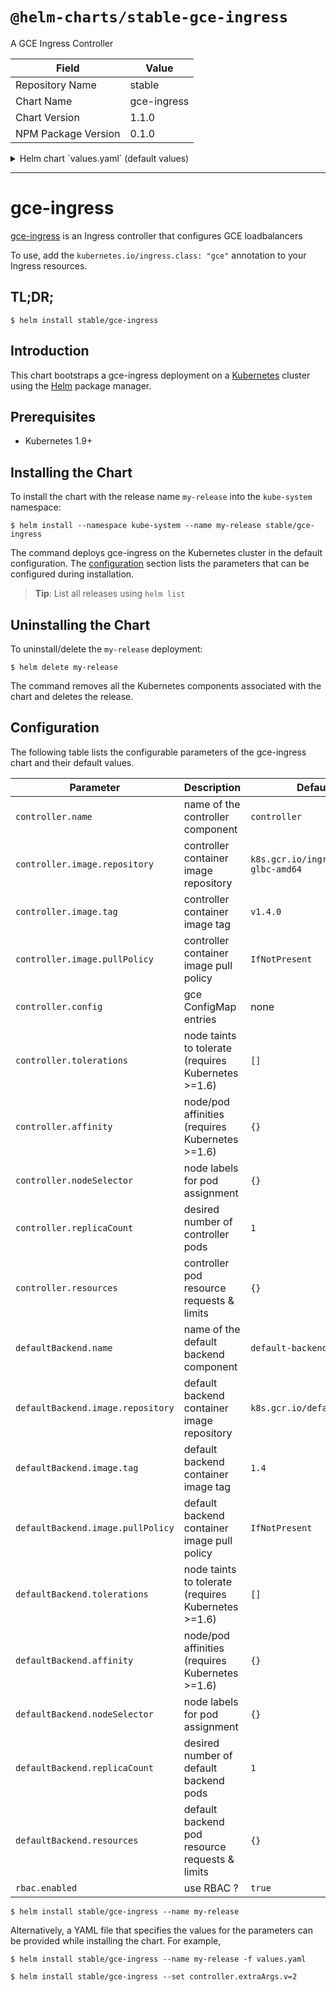 # `@helm-charts/stable-gce-ingress`

A GCE Ingress Controller

| Field               | Value       |
| ------------------- | ----------- |
| Repository Name     | stable      |
| Chart Name          | gce-ingress |
| Chart Version       | 1.1.0       |
| NPM Package Version | 0.1.0       |

<details>

<summary>Helm chart `values.yaml` (default values)</summary>

```yaml
# Default values for gce-ingress.
# This is a YAML-formatted file.
# Declare variables to be passed into your templates.

nameOverride: ''
fullnameOverride: ''

rbac:
  # Specifies whether RBAC resources should be created
  create: true

serviceAccount:
  # Specifies whether a ServiceAccount should be created
  create: true
  # The name of the ServiceAccount to use.
  # If not set and create is true, a name is generated using the fullname template
  name:

# gce-ingress needs credentials to log into GCE.  Create a secret with the key
# of key.json with the contents of a GCE service account that has permissions to create
# and modify load balancers.  The key should be in the JSON format.
# Example:
# Your secret should look like:
# apiVersion: v1
# kind: Secret
# metadata:
#   name: gce-key
# type: Opaque
# data:
#   key.json: < base64 encoded JSON service account key>
secret: ~

# gce config, replace values to match your environment
config:
  projectID:
  network:
  subnetwork:
  nodeInstancePrefix:
  nodeTags:
  # tokenUrl should probably be left as nil
  tokenUrl: 'nil'

controller:
  replicaCount: 1
  image:
    repository: k8s.gcr.io/ingress-gce-glbc-amd64
    tag: v1.4.0
    pullPolicy: IfNotPresent
  resources:
    {}
    # requests:
    #   cpu: 10m
    #   memory: 50Mi
  nodeSelector: {}
  tolerations: []
  affinity: {}

defaultBackend:
  replicaCount: 1
  image:
    repository: k8s.gcr.io/defaultbackend
    tag: '1.4'
    pullPolicy: IfNotPresent
  resources:
    {}
    # limits:
    #   cpu: 10m
    #   memory: 20Mi
    # requests:
    #   cpu: 10m
    #   memory: 20Mi
  nodeSelector: {}
  tolerations: []
  affinity: {}

service:
  type: NodePort
  port: 80
```

</details>

---

# gce-ingress

[gce-ingress](https://github.com/kubernetes/gce-gce) is an Ingress controller that configures GCE loadbalancers

To use, add the `kubernetes.io/ingress.class: "gce"` annotation to your Ingress resources.

## TL;DR;

```console
$ helm install stable/gce-ingress
```

## Introduction

This chart bootstraps a gce-ingress deployment on a [Kubernetes](http://kubernetes.io) cluster using the [Helm](https://helm.sh) package manager.

## Prerequisites

- Kubernetes 1.9+

## Installing the Chart

To install the chart with the release name `my-release` into the `kube-system` namespace:

```console
$ helm install --namespace kube-system --name my-release stable/gce-ingress
```

The command deploys gce-ingress on the Kubernetes cluster in the default configuration. The [configuration](#configuration) section lists the parameters that can be configured during installation.

> **Tip**: List all releases using `helm list`

## Uninstalling the Chart

To uninstall/delete the `my-release` deployment:

```console
$ helm delete my-release
```

The command removes all the Kubernetes components associated with the chart and deletes the release.

## Configuration

The following table lists the configurable parameters of the gce-ingress chart and their default values.

| Parameter                         | Description                                         | Default                             |
| --------------------------------- | --------------------------------------------------- | ----------------------------------- |
| `controller.name`                 | name of the controller component                    | `controller`                        |
| `controller.image.repository`     | controller container image repository               | `k8s.gcr.io/ingress-gce-glbc-amd64` |
| `controller.image.tag`            | controller container image tag                      | `v1.4.0`                            |
| `controller.image.pullPolicy`     | controller container image pull policy              | `IfNotPresent`                      |
| `controller.config`               | gce ConfigMap entries                               | none                                |
| `controller.tolerations`          | node taints to tolerate (requires Kubernetes >=1.6) | `[]`                                |
| `controller.affinity`             | node/pod affinities (requires Kubernetes >=1.6)     | `{}`                                |
| `controller.nodeSelector`         | node labels for pod assignment                      | `{}`                                |
| `controller.replicaCount`         | desired number of controller pods                   | `1`                                 |
| `controller.resources`            | controller pod resource requests & limits           | `{}`                                |
| `defaultBackend.name`             | name of the default backend component               | `default-backend`                   |
| `defaultBackend.image.repository` | default backend container image repository          | `k8s.gcr.io/defaultbackend`         |
| `defaultBackend.image.tag`        | default backend container image tag                 | `1.4`                               |
| `defaultBackend.image.pullPolicy` | default backend container image pull policy         | `IfNotPresent`                      |
| `defaultBackend.tolerations`      | node taints to tolerate (requires Kubernetes >=1.6) | `[]`                                |
| `defaultBackend.affinity`         | node/pod affinities (requires Kubernetes >=1.6)     | `{}`                                |
| `defaultBackend.nodeSelector`     | node labels for pod assignment                      | `{}`                                |
| `defaultBackend.replicaCount`     | desired number of default backend pods              | `1`                                 |
| `defaultBackend.resources`        | default backend pod resource requests & limits      | `{}`                                |
| `rbac.enabled`                    | use RBAC ?                                          | `true`                              |

```console
$ helm install stable/gce-ingress --name my-release
```

Alternatively, a YAML file that specifies the values for the parameters can be provided while installing the chart. For example,

```console
$ helm install stable/gce-ingress --name my-release -f values.yaml
```

```console
$ helm install stable/gce-ingress --set controller.extraArgs.v=2
```
